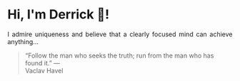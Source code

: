 # Hi, I'm Derrick 👋!
<p align="justify">I admire uniqueness and believe that a clearly focused mind can achieve anything...</p> 
<!-- #quote-start -->
<blockquote>&ldquo;Follow the man who seeks the truth; run from the man who has found it.&rdquo; &mdash; <footer>Vaclav Havel</footer></blockquote>
<!-- #quote-end -->
